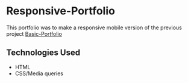 # Responsive-Portfolio

This portfolio was to make a responsive mobile version of the previous project [Basic-Portfolio](https://github.com/tintdang/Basic-Portfolio)

## Technologies Used
* HTML
* CSS/Media queries
